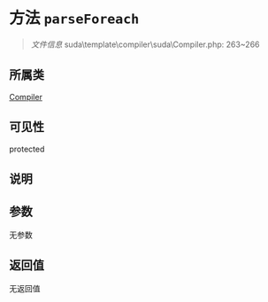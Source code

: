 # 方法 `parseForeach`

> *文件信息* suda\template\compiler\suda\Compiler.php: 263~266

## 所属类 

[Compiler](../Compiler.md)

## 可见性

 protected 

## 说明



## 参数


无参数


## 返回值

无返回值
